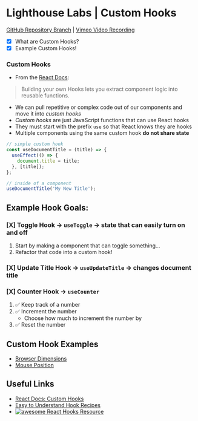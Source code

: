 # Lighthouse Labs | Custom Hooks

[GitHub Repository Branch](https://github.com/WarrenUhrich/lighthouse-labs-custom-hooks/tree/2024.01.12-web-immersive-13november2023-east) | [Vimeo Video Recording](https://vimeo.com/902323507/7a6dff2c2b?share=copy)

* [X] What are Custom Hooks?
* [X] Example Custom Hooks!
    
### Custom Hooks

* From the [React Docs](https://react.dev/learn/reusing-logic-with-custom-hooks):
> Building your own Hooks lets you extract component logic into reusable functions.
* We can pull repetitive or complex code out of our components and move it into _custom hooks_
* _Custom hooks_ are just JavaScript functions that can use React hooks
* They must start with the prefix `use` so that React knows they are hooks
* Multiple components using the same custom hook **do not share state**

```js
// simple custom hook
const useDocumentTitle = (title) => {
  useEffect(() => {
    document.title = title;
  }, [title]);
};

// inside of a component
useDocumentTitle('My New Title');
```

## Example Hook Goals:

### [X] Toggle Hook -> `useToggle` -> state that can easily turn on and off
1. Start by making a component that can toggle something...
2. Refactor that code into a custom hook!

### [X] Update Title Hook -> `useUpdateTitle` -> changes document title

### [X] Counter Hook -> `useCounter`

1. ✅ Keep track of a number
2. ✅ Increment the number
    * Choose how much to increment the number by
3. ✅ Reset the number

## Custom Hook Examples
- [Browser Dimensions](https://codesandbox.io/s/custom-hooks-exercise-browser-dimensions-d5tv7)
- [Mouse Position](https://codesandbox.io/s/eloquent-allen-dxfns?fontsize=14)

## Useful Links
- [React Docs: Custom Hooks](https://reactjs.org/docs/hooks-custom.html)
- [Easy to Understand Hook Recipes](https://usehooks.com/)
- [![awesome](https://camo.githubusercontent.com/1997c7e760b163a61aba3a2c98f21be8c524be29/68747470733a2f2f617765736f6d652e72652f62616467652e737667) React Hooks Resource](https://github.com/rehooks/awesome-react-hooks)
